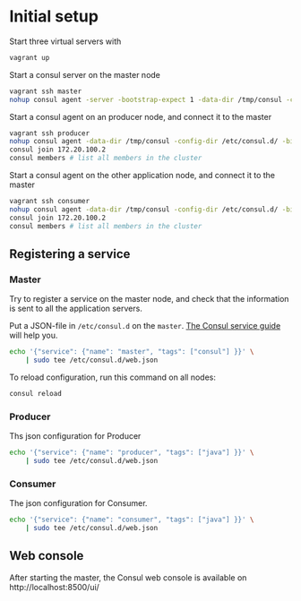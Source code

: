 
# Initial setup

Start three virtual servers with

```bash
vagrant up
```

Start a consul server on the master node

```bash
vagrant ssh master
nohup consul agent -server -bootstrap-expect 1 -data-dir /tmp/consul -config-dir /etc/consul.d/ -ui-dir /opt/consul-web/ -bind 172.20.100.2 -client 0.0.0.0 -node master &
```

Start a consul agent on an producer node, and connect it to the master

```bash
vagrant ssh producer
nohup consul agent -data-dir /tmp/consul -config-dir /etc/consul.d/ -bind 172.20.100.5 -node producer &
consul join 172.20.100.2
consul members # list all members in the cluster
```

Start a consul agent on the other application node, and connect it to the master

```bash
vagrant ssh consumer
nohup consul agent -data-dir /tmp/consul -config-dir /etc/consul.d/ -bind 172.20.100.6 -node consumer &
consul join 172.20.100.2
consul members # list all members in the cluster
```

## Registering a service

### Master

Try to register a service on the master node, and check that the information is sent to all the application servers.

Put a JSON-file in `/etc/consul.d` on the `master`. [The Consul service guide](https://www.consul.io/intro/getting-started/services.html)
will help you.

```bash
echo '{"service": {"name": "master", "tags": ["consul"] }}' \
    | sudo tee /etc/consul.d/web.json
```
To reload configuration, run this command on all nodes:

```bash
consul reload
```

### Producer

Ths json configuration for Producer 

```bash
echo '{"service": {"name": "producer", "tags": ["java"] }}' \
    | sudo tee /etc/consul.d/web.json
```

### Consumer 

The json configuration for Consumer.


```bash
echo '{"service": {"name": "consumer", "tags": ["java"] }}' \
    | sudo tee /etc/consul.d/web.json
```

## Web console

After starting the master, the Consul web console is available on http://localhost:8500/ui/


